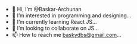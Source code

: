 - 👋 Hi, I’m @Baskar-Archunan
- 👀 I’m interested in programming and designing...
- 🌱 I’m currently learning React JS...
- 💞️ I’m looking to collaborate on JS...
- 📫 How to reach me baskydbs@gmail.com...

<!---
haibaskar/haibaskar is a ✨ special ✨ repository because its `README.md` (this file) appears on your GitHub profile.
You can click the Preview link to take a look at your changes.
--->
